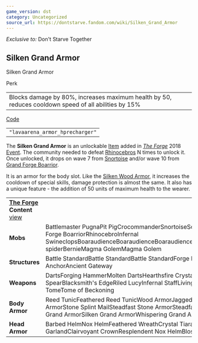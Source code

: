 ```yaml
---
game_version: dst
category: Uncategorized
source_url: https://dontstarve.fandom.com/wiki/Silken_Grand_Armor
---
```


*Exclusive to:* Don't Starve Together

## Silken Grand Armor

Silken Grand Armor

Perk

|  |
| --- |
| Blocks damage by 80%, increases maximum health by 50, reduces cooldown speed of all abilities by 15% |

[Code](/wiki/Console "Console")

|  |
| --- |
| `"lavaarena_armor_hprecharger"` |

The **Silken Grand Armor** is an unlockable [Item](/wiki/Item "Item") added in *[The Forge](/wiki/The_Forge "The Forge")* 2018 [Event](/wiki/Events "Events"). The community needed to defeat [Rhinocebros](/wiki/Rhinocebro "Rhinocebro") N times to unlock it. Once unlocked, it drops on wave 7 from [Snortoise](/wiki/Snortoise "Snortoise") and/or wave 10 from [Grand Forge Boarrior](/wiki/Grand_Forge_Boarrior "Grand Forge Boarrior").

It is an armor for the body slot. Like the [Silken Wood Armor](/wiki/Silken_Wood_Armor "Silken Wood Armor"), it increases the cooldown of special skills, damage protection is almost the same. It also has a unique feature - the addition of 50 units of maximum health to the wearer.

|  |  |
| --- | --- |
| **[The Forge](/wiki/The_Forge "The Forge") Content** [view](/wiki/Template:The_Forge_Content "Template:The Forge Content") | |
| **Mobs** | Battlemaster PugnaPit PigCrocommanderSnortoiseScorpeonBoarillaGrand Forge BoarriorRhinocebroInfernal SwineclopsBoaraudienceBoaraudienceBoaraudienceBoaraudienceAbigailBaby spiderBernieMagma GolemMagma Golem |
| **Structures** | Battle StandardBattle StandardBattle StandardForge PortalAncient AnchorAncient Gateway |
| **Weapons** | DartsForging HammerMolten DartsHearthsfire CrystalsPith PikeSpiral SpearBlacksmith's EdgeRiled LucyInfernal StaffLiving StaffPetrifying TomeTome of Beckoning |
| **Body Armor** | Reed TunicFeathered Reed TunicWood ArmorJagged Wood ArmorSilken Wood ArmorStone Splint MailSteadfast Stone ArmorSteadfast Grand ArmorJagged Grand ArmorSilken Grand ArmorWhispering Grand Armor |
| **Head Armor** | Barbed HelmNox HelmFeathered WreathCrystal TiaraFlower HeadbandWoven GarlandClairvoyant CrownResplendent Nox HelmBlossomed Wreath |